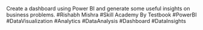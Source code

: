 Create a dashboard using Power BI and generate some useful insights on business problems.
#Rishabh Mishra
#Skill Academy By Testbook
#PowerBI
#DataVisualization
#Analytics
#DataAnalysis
#Dashboard
#DataInsights
